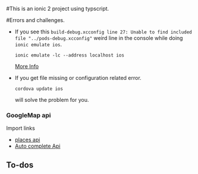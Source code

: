 #This is an ionic 2 project using typscript.



#Errors and challenges.
- If you see this `build-debug.xcconfig line 27: Unable to find included file "../pods-debug.xcconfig"` 
weird line in the console while doing `ionic emulate ios`.

  ```
  ionic emulate -lc --address localhost ios
  ```
  [More Info](https://github.com/driftyco/ionic-cli/issues/605#issuecomment-147834095)

- If you get file missing or configuration related error. 
  ```
  cordova update ios
  ```
  will solve the problem for you.

### GoogleMap api
  Import links 
- [places api](https://github.com/SebastianM/angular2-google-maps/issues/431)
- [Auto complete Api](https://developers.google.com/maps/documentation/javascript/examples/places-autocomplete)


## To-dos







